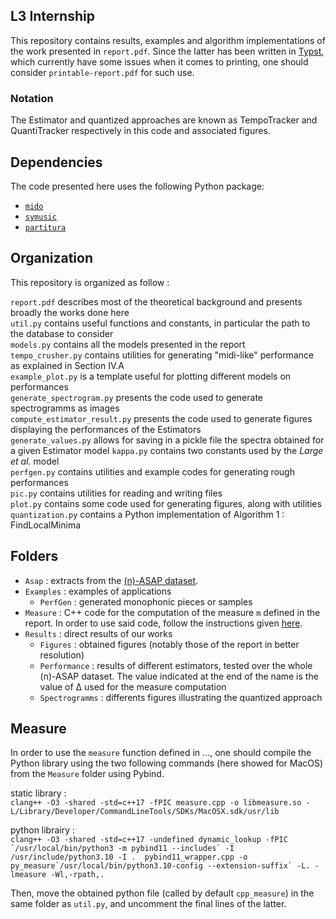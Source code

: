 ## L3 Internship

This repository contains results, examples and algorithm implementations of the work presented in `report.pdf`. Since the latter has been written in [Typst](https://typst.app/), which currently have some issues when it comes to printing, one should consider `printable-report.pdf` for such use.

### Notation
The Estimator and quantized approaches are known as TempoTracker and QuantiTracker respectively in this code and associated figures.

## Dependencies

The code presented here uses the following Python package:
- [`mido`](https://mido.readthedocs.io/en/stable/)
- [`symusic`](https://github.com/Yikai-Liao/symusic)
- [`partitura`](https://github.com/CPJKU/partitura)

## Organization

This repository is organized as follow :

`report.pdf` describes most of the theoretical background and presents broadly the works done here\
`util.py` contains useful functions and constants, in particular the path to the database to consider\
`models.py` contains all the models presented in the report\
`tempo_crusher.py` contains utilities for generating "midi-like" performance as explained in Section IV.A\
`example_plot.py` is a template useful for plotting different models on performances\
`generate_spectrogram.py` presents the code used to generate spectrogramms as images\
`compute_estimator_result.py` presents the code used to generate figures displaying the performances of the Estimators\
`generate_values.py` allows for saving in a pickle file the spectra obtained for a given Estimator model
`kappa.py` contains two constants used by the _Large et al._ model\
`perfgen.py` contains utilities and example codes for generating rough performances\
`pic.py` contains utilities for reading and writing files\
`plot.py` contains some code used for generating figures, along with utilities\
`quantization.py` contains a Python implementation of Algorithm 1 : FindLocalMinima

## Folders
- `Asap` : extracts from the [(n)-ASAP dataset](https://github.com/CPJKU/asap-dataset).
- `Examples` : examples of applications
    - `PerfGen` : generated monophonic pieces or samples
- `Measure` : C++ code for the computation of the measure `m` defined in the report. In order to use said code, follow the instructions given [here](#Measure).
- `Results` : direct results of our works
    - `Figures` : obtained figures (notably those of the report in better resolution)
    - `Performance` : results of different estimators, tested over the whole (n)-ASAP dataset. The value indicated at the end of the name is the value of Δ used for the measure computation
    - `Spectrogramms` : differents figures illustrating the quantized approach

## Measure

In order to use the `measure` function defined in ..., one should compile the Python library using the two following commands (here showed for MacOS) from the `Measure` folder using Pybind.

static library :\
```clang++ -O3 -shared -std=c++17 -fPIC measure.cpp -o libmeasure.so -L/Library/Developer/CommandLineTools/SDKs/MacOSX.sdk/usr/lib```

python librairy :\
```clang++ -O3 -shared -std=c++17 -undefined dynamic_lookup -fPIC `/usr/local/bin/python3 -m pybind11 --includes` -I /usr/include/python3.10 -I .  pybind11_wrapper.cpp -o py_measure`/usr/local/bin/python3.10-config --extension-suffix` -L. -lmeasure -Wl,-rpath,.```

Then, move the obtained python file (called by default `cpp_measure`) in the same folder as `util.py`, and uncomment the final lines of the latter.